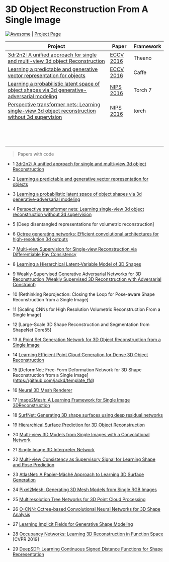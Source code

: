 # 3D Object Reconstruction From A Single Image

<a href="https://github.com/sindresorhus/awesome"><img src="https://cdn.rawgit.com/sindresorhus/awesome/d7305f38d29fed78fa85652e3a63e154dd8e8829/media/badge.svg" alt="Awesome"/></a> | [Project Page](https://wkqscut.github.io/3d-reconstrution/)

| Project | Paper | Framework
| ---  | --- | --- |
|[3dr2n2: A unified approach for single and multi-view 3d object Reconstruction](https://github.com/chrischoy/3D-R2N2) | [ECCV 2016](https://arxiv.org/abs/1604.00449) | Theano |
[Learning a predictable and generative vector representation for objects](https://github.com/rohitgirdhar/GenerativePredictableVoxels) | [ECCV 2016](https://arxiv.org/abs/1603.08637) | Caffe |
[Learning a probabilistic latent space of object shapes via 3d generative-adversarial modeling](https://github.com/zck119/3dgan-release) | [NIPS 2016](http://3dgan.csail.mit.edu/papers/3dgan_nips.pdf) | Torch 7 |
[Perspective transformer nets: Learning single-view 3d object reconstruction without 3d supervision](https://github.com/xcyan/nips16_PTN) | [NIPS 2016](https://papers.nips.cc/paper/6206-perspective-transformer-nets-learning-single-view-3d-object-reconstruction-without-3d-supervision.pdf) | torch |
[]() | []() | |
[]() | []() | |
[]() | []() | |
[]() | []() | |
[]() | []() | |
[]() | []() | |
[]() | []() | |
[]() | []() | |
[]() | []() | |
[]() | []() | |
[]() | []() | |
[]() | []() | |
[]() | []() | |

>Papers with code  

* 1 [3dr2n2: A unified approach for single and multi-view 3d object Reconstruction](https://github.com/chrischoy/3D-R2N2)

* 2 [Learning a predictable and generative vector representation for objects](https://github.com/rohitgirdhar/GenerativePredictableVoxels)

* 3 [Learning a probabilistic latent space of object shapes via 3d generative-adversarial modeling](https://github.com/zck119/3dgan-release)

* 4 [Perspective transformer nets: Learning single-view 3d object reconstruction without 3d supervision](https://github.com/xcyan/nips16_PTN)

* 5 [Deep disentangled representations for volumetric reconstruction]

* 6 [Octree generating networks: Efficient convolutional architectures for high-resolution 3d outputs](https://github.com/lmb-freiburg/ogn)

* 7 [Multi-view Supervision for Single-view Reconstruction via Differentiable Ray Consistency](https://github.com/shubhtuls/drc)

* 8 [Learning a Hierarchical Latent-Variable Model of 3D Shapes](https://github.com/lorenmt/vsl)

* 9 [Weakly-Supervised Generative Adversarial Networks for 3D Reconstruction
(Weakly Supervised 3D Reconstruction with Adversarial Constraint)](https://github.com/jgwak/McRecon)

* 10 [Rethinking Reprojection: Closing the Loop for Pose-aware Shape Reconstruction from a Single Image]

* 11 [Scaling CNNs for High Resolution Volumetric Reconstruction From a Single Image]

* 12 [Large-Scale 3D Shape Reconstruction and Segmentation from ShapeNet Core55]

* 13 [A Point Set Generation Network for 3D Object Reconstruction from a Single Image](https://github.com/fanhqme/PointSetGeneration) 

* 14 [Learning Efficient Point Cloud Generation for Dense 3D Object Reconstruction](https://github.com/ericlin79119/3D-point-cloud-generation)

* 15 [DeformNet: Free-Form Deformation Network for 3D Shape Reconstruction from a Single Image]
(https://github.com/jackd/template_ffd)

* 16 [Neural 3D Mesh Renderer](https://github.com/hiroharu-kato/mesh_reconstruction)

* 17 [Image2Mesh: A Learning Framework for Single Image 3DReconstruction](https://github.com/jhonykaesemodel/image2mesh)

* 18 [SurfNet: Generating 3D shape surfaces using deep residual networks](https://github.com/sinhayan/surfnet)

* 19 [Hierarchical Surface Prediction for 3D Object Reconstruction](https://github.com/chaene/hsp)

* 20 [Multi-view 3D Models from Single Images with a Convolutional Network](https://github.com/lmb-freiburg/mv3d)

* 21 [Single Image 3D Interpreter Network](https://github.com/jiajunwu/3dinn)

* 22 [Multi-view Consistency as Supervisory Signal for Learning Shape and Pose Prediction](https://github.com/shubhtuls/mvcSnP)

* 23 [AtlasNet: A Papier-Mâché Approach to Learning 3D Surface Generation](https://github.com/ThibaultGROUEIX/AtlasNet)

* 24 [Pixel2Mesh: Generating 3D Mesh Models from Single RGB Images](https://github.com/nywang16/Pixel2Mesh)

* 25 [Multiresolution Tree Networks for 3D Point Cloud Processing](https://github.com/matheusgadelha/MRTNet)

* 26 [O-CNN: Octree-based Convolutional Neural Networks for 3D Shape Analysis](https://github.com/Microsoft/O-CNN)

* 27 [Learning Implicit Fields for Generative Shape Modeling](https://github.com/czq142857/implicit-decoder)

* 28 [Occupancy Networks: Learning 3D Reconstruction in Function Space](https://github.com/autonomousvision/occupancy_networks) [CVPR 2019]

* 29 [DeepSDF: Learning Continuous Signed Distance Functions for Shape Representation](https://github.com/hassony2/shape_sdf)
